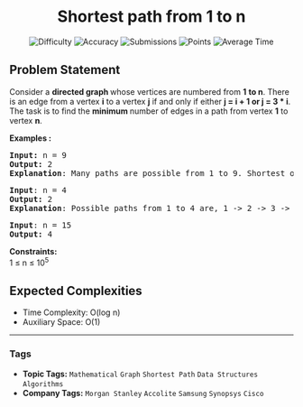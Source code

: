 <h1 align="center">Shortest path from 1 to n</h1>

<p align="center">
  <img alt="Difficulty" title="Difficulty" src="https://custom-icon-badges.demolab.com/badge/Difficulty: Easy-1F222E?style=for-the-badge&logoColor=white&logo=fire"/>
  <img alt="Accuracy" title="Accuracy" src="https://custom-icon-badges.demolab.com/badge/Accuracy: 37.62%25-1F222E?style=for-the-badge&logoColor=white&logo=target"/>
  <img alt="Submissions" title="Submissions" src="https://custom-icon-badges.demolab.com/badge/Submissions: 85K+-1F222E?style=for-the-badge&logoColor=white&logo=repo"/>
  <img alt="Points" title="Points" src="https://custom-icon-badges.demolab.com/badge/Points: 2-1F222E?style=for-the-badge&logoColor=white&logo=award"/>
  <img alt="Average Time" title="Average Time" src="https://custom-icon-badges.demolab.com/badge/Average%20Time: 10m-1F222E?style=for-the-badge&logoColor=white&logo=clock"/>
</p>

## Problem Statement

Consider a <b>directed graph </b>whose vertices are numbered from <b>1</b> <b>to n</b>. There is an edge from a vertex <b>i</b> to a vertex <b>j</b> if and only if either <b>j = i + 1 or j = 3 * i</b>. The task is to find the <b>minimum </b>number of edges in a path from vertex <b>1</b> to vertex <b>n</b>.

<b>Examples :</b>

<pre><b>Input: </b>n = 9
<b>Output: </b>2
<b>Explanation</b>: Many paths are possible from 1 to 9. Shortest one possible is, 1 -> 3 -> 9, of length 2.</pre>

<pre><b>Input</b>: n = 4
<b>Output: </b>2
<b>Explanation</b>: Possible paths from 1 to 4 are, 1 -> 2 -> 3 -> 4 and 1 -> 3 -> 4. Second path of length 2 is the shortest.<br></pre>

<pre><b>Input</b>: n = 15
<b>Output: </b>4</pre>

<b>Constraints:</b><br>1 ≤ n ≤ 10<sup>5</sup>

## Expected Complexities
- Time Complexity: O(log n)
- Auxiliary Space: O(1)

<hr>

### Tags
- **Topic Tags:** `Mathematical` `Graph` `Shortest Path` `Data Structures` `Algorithms`
- **Company Tags:** `Morgan Stanley` `Accolite` `Samsung` `Synopsys` `Cisco`
